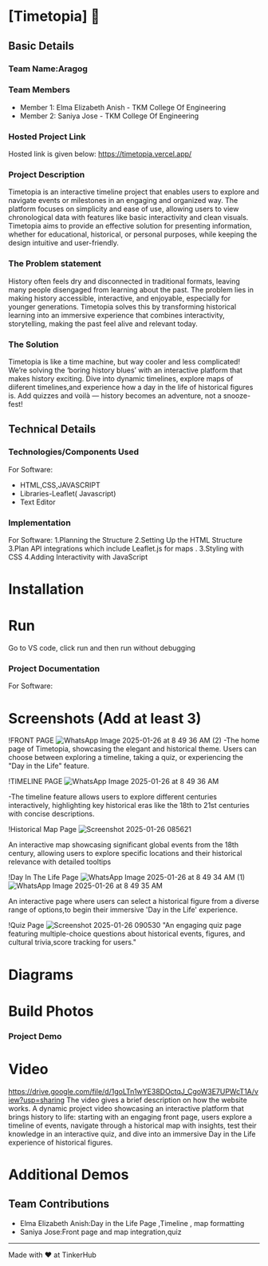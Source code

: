 # [Timetopia] 🎯


## Basic Details
### Team Name:Aragog


### Team Members
- Member 1: Elma Elizabeth Anish - TKM College Of Engineering
- Member 2: Saniya Jose - TKM College Of Engineering


### Hosted Project Link
Hosted link is given below: https://timetopia.vercel.app/

### Project Description
Timetopia is an interactive timeline project that enables users to explore and navigate events or milestones in an engaging and organized way. The platform focuses on simplicity and ease of use, allowing users to view chronological data with features like basic interactivity and clean visuals. Timetopia aims to provide an effective solution for presenting information, whether for educational, historical, or personal purposes, while keeping the design intuitive and user-friendly.

### The Problem statement
History often feels dry and disconnected in traditional formats, leaving many people disengaged from learning about the past. The problem lies in making history accessible, interactive, and enjoyable, especially for younger generations. Timetopia solves this by transforming historical learning into an immersive experience that combines interactivity, storytelling, making the past feel alive and relevant today.

### The Solution
Timetopia is like a time machine, but way cooler and less complicated! We’re solving the ‘boring history blues’ with an interactive platform that makes history exciting. Dive into dynamic timelines, explore maps of diiferent timelines,and experience how a day in the life of historical figures is. Add quizzes and voilà — history becomes an adventure, not a snooze-fest!

## Technical Details
### Technologies/Components Used
For Software:
- HTML,CSS,JAVASCRIPT
- Libraries-Leaflet( Javascript) 
- Text Editor



### Implementation
For Software:
1.Planning the Structure
2.Setting Up the HTML Structure
3.Plan API integrations which include Leaflet.js for maps .
3.Styling with CSS
4.Adding Interactivity with JavaScript

# Installation
# Run
Go to VS code, click run and then run without debugging

### Project Documentation
For Software:

# Screenshots (Add at least 3)
!FRONT PAGE
![WhatsApp Image 2025-01-26 at 8 49 36 AM (2)](https://github.com/user-attachments/assets/73721b36-4014-4134-9e30-7a346317d741)
-The home page of Timetopia, showcasing the elegant and historical theme. Users can choose between exploring a timeline, taking a quiz, or experiencing the "Day in the Life" feature.

!TIMELINE PAGE
![WhatsApp Image 2025-01-26 at 8 49 36 AM](https://github.com/user-attachments/assets/c97ca9b6-f871-443f-a3e1-71b336f73efc)

-The timeline feature allows users to explore different centuries interactively, highlighting key historical eras like the 18th to 21st centuries with concise descriptions.

!Historical Map Page
![Screenshot 2025-01-26 085621](https://github.com/user-attachments/assets/3a03887f-10e8-4526-affb-6d5fe71c13e0)

An interactive map showcasing significant global events from the 18th century, allowing users to explore specific locations and their historical relevance with detailed tooltips

!Day In The Life Page
![WhatsApp Image 2025-01-26 at 8 49 34 AM (1)](https://github.com/user-attachments/assets/6383827e-e9da-49f4-a3a5-762495a97439)
![WhatsApp Image 2025-01-26 at 8 49 35 AM](https://github.com/user-attachments/assets/56b15b3f-c021-453c-9955-748415ceee42)

An interactive page where users can select a historical figure from a diverse range of options,to begin their immersive 'Day in the Life' experience.

!Quiz Page
![Screenshot 2025-01-26 090530](https://github.com/user-attachments/assets/e8cd4432-ddbc-4e58-bce3-0543418fc405)
"An engaging quiz page featuring multiple-choice questions about historical events, figures, and cultural trivia,score tracking for users."

# Diagrams


# Build Photos


### Project Demo
# Video
https://drive.google.com/file/d/1goLTn1wYE38DOctqJ_CgoW3E7UPWcT1A/view?usp=sharing
The video gives a brief description on how the website works.
A dynamic project video showcasing an interactive platform that brings history to life: starting with an engaging front page, users explore a timeline of events, navigate through a historical map with insights, test their knowledge in an interactive quiz, and dive into an immersive Day in the Life experience of historical figures.



# Additional Demos


## Team Contributions
- Elma Elizabeth Anish:Day in the Life Page ,Timeline , map formatting
- Saniya Jose:Front page and map integration,quiz


---
Made with ❤️ at TinkerHub

